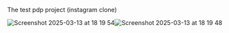 The test pdp project (instagram clone)

![Screenshot 2025-03-13 at 18 19 54](https://github.com/user-attachments/assets/b48618dc-7ec9-4228-8c89-f5374d9fde17)![Screenshot 2025-03-13 at 18 19 48](https://github.com/user-attachments/assets/ab685440-2377-4032-a57f-fa3d8744d65e)

